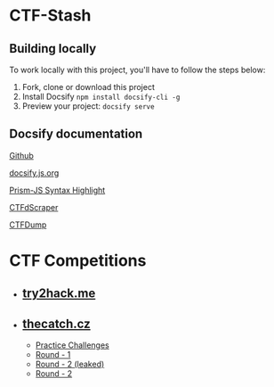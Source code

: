 # CTF-Stash

## Building locally

To work locally with this project, you'll have to follow the steps below:

1. Fork, clone or download this project
1. Install Docsify `npm install docsify-cli -g`
1. Preview your project: `docsify serve`

## Docsify documentation

[Github](https://github.com/docsifyjs/docsify/)

[docsify.js.org](https://docsify.js.org/#/?id=docsify)

[Prism-JS Syntax Highlight](https://github.com/PrismJS/prism/tree/gh-pages/components)

[CTFdScraper](https://github.com/ichinano/CTFdScraper)

[CTFDump](https://github.com/realgam3/CTFDump)

# CTF Competitions

- ## [try2hack.me](./try2hack.me/README.md)
- ## [thecatch.cz](https://www.thecatch.cz)
  - [Practice Challenges](./www.thecatch.cz/round-0/README.md)
  - [Round - 1](./www.thecatch.cz/round-1/README.md)
  - [Round - 2 (leaked)](./www.thecatch.cz/round-2-leaked/README.md)
  - [Round - 2](./www.thecatch.cz/round-2/README.md)
